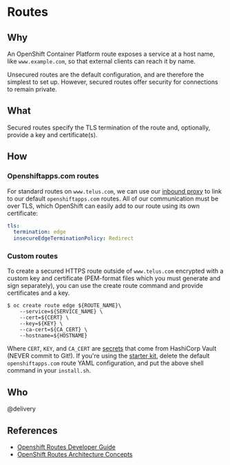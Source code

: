 # Routes

## Why

An OpenShift Container Platform route exposes a service at a host name, like `www.example.com`, so that external clients can reach it by name.

Unsecured routes are the default configuration, and are therefore the simplest to set up. However, secured routes offer security for connections to remain private. 

## What

Secured routes specify the TLS termination of the route and, optionally, provide a key and certificate(s).

## How

### Openshiftapps.com routes

For standard routes on `www.telus.com`, we can use our [inbound proxy](inbound-proxies.md) to link to our default `openshiftapps.com` routes. All of our communication must be over TLS, which OpenShift can easily add to our route using its own certificate:
```yaml
tls:
  termination: edge
  insecureEdgeTerminationPolicy: Redirect
```

### Custom routes

To create a secured HTTPS route outside of `www.telus.com` encrypted with a custom key and certificate (PEM-format files which you must generate and sign separately), you can use the create route command and provide certificates and a key.

```
$ oc create route edge ${ROUTE_NAME}\
    --service=${SERVICE_NAME} \
    --cert=${CERT} \
    --key=${KEY} \
    --ca-cert=${CA_CERT} \
    --hostname=${HOSTNAME}
```

Where `CERT`, `KEY`, and `CA_CERT` are [secrets](secrets.md) that come from HashiCorp Vault (NEVER commit to Git!). If you're using the [starter kit](../development/starter-kits.md), delete the default `openshiftapps.com` route YAML configuration, and put the above shell command in your `install.sh`.

## Who

@delivery

## References

- [Openshift Routes Developer Guide](https://docs.openshift.com/container-platform/3.5/dev_guide/routes.html)
- [OpenShift Routes Architecture Concepts](https://docs.openshift.com/container-platform/3.5/architecture/core_concepts/routes.html)